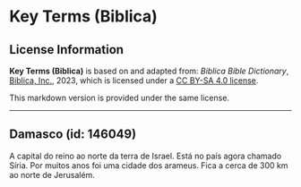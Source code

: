 # Key Terms (Biblica)

## License Information

**Key Terms (Biblica)** is based on and adapted from: _Biblica Bible Dictionary_, [Biblica, Inc.](https://www.biblica.com/), 2023, which is licensed under a [CC BY-SA 4.0 license](https://creativecommons.org/licenses/by-sa/4.0/legalcode.en).

This markdown version is provided under the same license.



--------------------------------

## Damasco (id: 146049)

A capital do reino ao norte da terra de Israel. Está no país agora chamado Síria. Por muitos anos foi uma cidade dos arameus. Fica a cerca de 300 km ao norte de Jerusalém.


